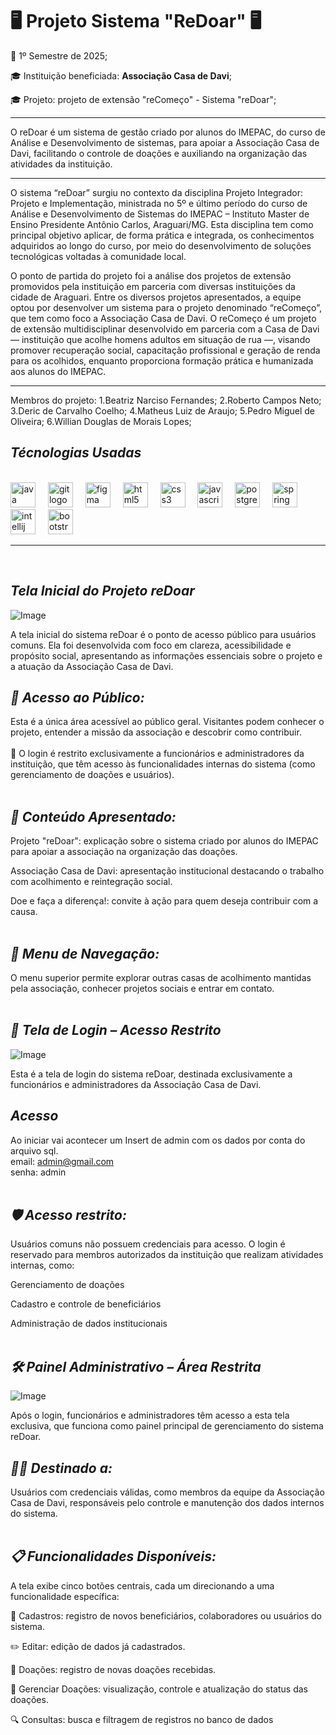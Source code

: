 # 🖥️ **Projeto Sistema "ReDoar"** 🖥️


📅 1º Semestre de 2025;

🎓 Instituição beneficiada: **Associação Casa de Davi**;

🎓 Projeto: projeto de extensão "reComeço" - Sistema "reDoar";

***
O reDoar é um sistema de gestão criado por alunos do IMEPAC, do curso de Análise e Desenvolvimento de sistemas, para apoiar a Associação Casa de Davi, facilitando o controle de doações e auxiliando na organização das atividades da instituição.

***
O sistema “reDoar” surgiu no contexto da disciplina Projeto Integrador: Projeto e Implementação, ministrada no 5º e último período do curso de Análise e Desenvolvimento de Sistemas do IMEPAC – Instituto Master de Ensino Presidente Antônio Carlos, Araguari/MG. Esta disciplina tem como principal objetivo aplicar, de forma prática e integrada, os conhecimentos adquiridos ao longo do curso, por meio do desenvolvimento de soluções tecnológicas voltadas à comunidade local.

O ponto de partida do projeto foi a análise dos projetos de extensão promovidos pela instituição em parceria com diversas instituições da cidade de Araguari. Entre os diversos projetos apresentados, a equipe optou por desenvolver um sistema para o projeto denominado “reComeço”, que tem como foco a Associação Casa de Davi. O reComeço é um projeto de extensão multidisciplinar desenvolvido em parceria com a Casa de Davi — instituição que acolhe homens adultos em situação de rua —, visando promover recuperação social, capacitação profissional e geração de renda para os acolhidos, enquanto proporciona formação prática e humanizada aos alunos do IMEPAC.

***
Membros do projeto:
1.Beatriz Narciso Fernandes;
2.Roberto Campos Neto;
3.Deric de Carvalho Coelho;
4.Matheus Luiz de Araujo;
5.Pedro Miguel de Oliveira;
6.Willian Douglas de Morais Lopes;


## ***Técnologias Usadas***
   <br>
 <div align="left">
   <img src="https://skillicons.dev/icons?i=java" height="40" alt="java logo"  />
   <img width="12" />
   <img src="https://skillicons.dev/icons?i=git" height="40" alt="git logo"  />
   <img width="12" />
   <img src="https://skillicons.dev/icons?i=figma" height="40" alt="figma logo"  />
   <img width="12" />
   <img src="https://skillicons.dev/icons?i=html" height="40" alt="html5 logo"  />
   <img width="12" />
   <img src="https://skillicons.dev/icons?i=css" height="40" alt="css3 logo"  />
   <img width="12" />
   <img src="https://skillicons.dev/icons?i=js" height="40" alt="javascript logo"  />
   <img width="12" />
   <img src="https://skillicons.dev/icons?i=postgres" height="40" alt="postgres"  />
   <img width="12" />
   <img src="https://skillicons.dev/icons?i=spring" height="40" alt="spring"  />
   <img width="12" />
   <img src="https://th.bing.com/th/id/R.98865e06d77faca32b3e118df119049e?rik=AU0%2bE0ROLAbnog&riu=http%3a%2f%2flogonoid.com%2fimages%2fintellij-idea-logo.png&ehk=CapqYnZAeX0cbsUWxFNWr913YwdQDC7OFt%2ftIAEb%2fBU%3d&risl=&pid=ImgRaw&r=0" height="40" alt="intellij"  />
   <img width="12" />
   <img src="https://getbootstrap.com/docs/5.0/assets/brand/bootstrap-logo-shadow.png" height="40" alt="bootstrap"  />
   <img width="12" />
 </div>
 <hr> <br>

 ## ***Tela Inicial do Projeto reDoar***
 
![Image](https://github.com/user-attachments/assets/7024d1f5-bf48-4191-8040-dae0d023d121)

A tela inicial do sistema reDoar é o ponto de acesso público para usuários comuns. Ela foi desenvolvida com foco em clareza, acessibilidade e propósito social, apresentando as informações essenciais sobre o projeto e a atuação da Associação Casa de Davi. <br>

## *🔹 Acesso ao Público:*
Esta é a única área acessível ao público geral. Visitantes podem conhecer o projeto, entender a missão da associação e descobrir como contribuir. <br> <br>
🔐 O login é restrito exclusivamente a funcionários e administradores da instituição, que têm acesso às funcionalidades internas do sistema (como gerenciamento de doações e usuários). <br> <br>

## *🔹 Conteúdo Apresentado:*

Projeto "reDoar": explicação sobre o sistema criado por alunos do IMEPAC para apoiar a associação na organização das doações.

Associação Casa de Davi: apresentação institucional destacando o trabalho com acolhimento e reintegração social.

Doe e faça a diferença!: convite à ação para quem deseja contribuir com a causa. <br> <br>

## *🔹 Menu de Navegação:*
O menu superior permite explorar outras casas de acolhimento mantidas pela associação, conhecer projetos sociais e entrar em contato.
<br> <br>

## ***🔐 Tela de Login – Acesso Restrito***

![Image](https://github.com/user-attachments/assets/8cce0964-381b-40de-a000-366ee44cbc4f)

Esta é a tela de login do sistema reDoar, destinada exclusivamente a funcionários e administradores da Associação Casa de Davi.

## *Acesso*

Ao iniciar vai acontecer um Insert de admin com os dados por conta do arquivo sql. <br>
email: admin@gmail.com <br>
senha: admin 
<br> <br>

## *🛡️ Acesso restrito:*
Usuários comuns não possuem credenciais para acesso. O login é reservado para membros autorizados da instituição que realizam atividades internas, como:

Gerenciamento de doações

Cadastro e controle de beneficiários

Administração de dados institucionais
<br> <br>

## ***🛠️ Painel Administrativo – Área Restrita***

![Image](https://github.com/user-attachments/assets/0fb3416a-7ab5-41d5-9ab2-fc9d2692bbd1)

Após o login, funcionários e administradores têm acesso a esta tela exclusiva, que funciona como painel principal de gerenciamento do sistema reDoar.

## *🧑‍💼 Destinado a:*

Usuários com credenciais válidas, como membros da equipe da Associação Casa de Davi, responsáveis pelo controle e manutenção dos dados internos do sistema.
<br> <br>

## ***📋 Funcionalidades Disponíveis:***
A tela exibe cinco botões centrais, cada um direcionando a uma funcionalidade específica:

👥 Cadastros: registro de novos beneficiários, colaboradores ou usuários do sistema.

✏️ Editar: edição de dados já cadastrados.

🎁 Doações: registro de novas doações recebidas.

🔁 Gerenciar Doações: visualização, controle e atualização do status das doações.

🔍 Consultas: busca e filtragem de registros no banco de dados
